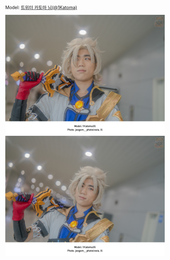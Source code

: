 ﻿---
dddd: 2024.02.17 일페
nickname: 카토마
sns_type: x
sns_id: 1Katoma
---

<a name="1Katoma"></a>
Model: <a href="https://x.com/1Katoma" target="_blank">트위터 카토마 님(@1Katoma)</a>

![DSC03640.jpg](/assets/img/2024/02-17/DSC03640.jpg)
![DSC03638.jpg](/assets/img/2024/02-17/DSC03638.jpg)
<!-- ![DSC03635.jpg](/assets/img/2024/02-17/DSC03635.jpg) -->
